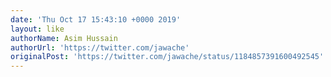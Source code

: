 ```yaml
---
date: 'Thu Oct 17 15:43:10 +0000 2019'
layout: like
authorName: Asim Hussain
authorUrl: 'https://twitter.com/jawache'
originalPost: 'https://twitter.com/jawache/status/1184857391600492545'
---
```

